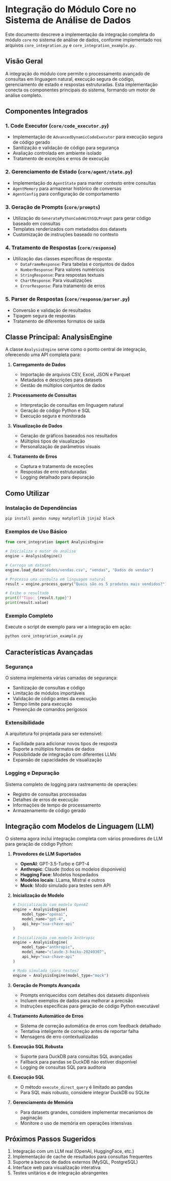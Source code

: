 # Integração do Módulo Core no Sistema de Análise de Dados

Este documento descreve a implementação da integração completa do módulo `core` no sistema de análise de dados, conforme implementado nos arquivos `core_integration.py` e `core_integration_example.py`.

## Visão Geral

A integração do módulo core permite o processamento avançado de consultas em linguagem natural, execução segura de código, gerenciamento de estado e respostas estruturadas. Esta implementação conecta os componentes principais do sistema, formando um motor de análise completo.

## Componentes Integrados

### 1. Code Executor (`core/code_executor.py`)
- Implementação de `AdvancedDynamicCodeExecutor` para execução segura de código gerado
- Sanitização e validação de código para segurança
- Avaliação controlada em ambiente isolado
- Tratamento de exceções e erros de execução

### 2. Gerenciamento de Estado (`core/agent/state.py`)
- Implementação do `AgentState` para manter contexto entre consultas
- `AgentMemory` para armazenar histórico de conversas
- `AgentConfig` para configuração de comportamento

### 3. Geração de Prompts (`core/prompts`)
- Utilização do `GeneratePythonCodeWithSQLPrompt` para gerar código baseado em consultas
- Templates renderizados com metadados dos datasets
- Customização de instruções baseado no contexto

### 4. Tratamento de Respostas (`core/response`)
- Utilização das classes específicas de resposta:
  * `DataFrameResponse`: Para tabelas e conjuntos de dados
  * `NumberResponse`: Para valores numéricos
  * `StringResponse`: Para respostas textuais
  * `ChartResponse`: Para visualizações
  * `ErrorResponse`: Para tratamento de erros

### 5. Parser de Respostas (`core/response/parser.py`)
- Conversão e validação de resultados
- Tipagem segura de respostas
- Tratamento de diferentes formatos de saída

## Classe Principal: AnalysisEngine

A classe `AnalysisEngine` serve como o ponto central de integração, oferecendo uma API completa para:

1. **Carregamento de Dados**
   - Importação de arquivos CSV, Excel, JSON e Parquet
   - Metadados e descrições para datasets
   - Gestão de múltiplos conjuntos de dados

2. **Processamento de Consultas**
   - Interpretação de consultas em linguagem natural
   - Geração de código Python e SQL
   - Execução segura e monitorada

3. **Visualização de Dados**
   - Geração de gráficos baseados nos resultados
   - Múltiplos tipos de visualização
   - Personalização de parâmetros visuais

4. **Tratamento de Erros**
   - Captura e tratamento de exceções
   - Respostas de erro estruturadas
   - Logging detalhado para depuração

## Como Utilizar

### Instalação de Dependências

```bash
pip install pandas numpy matplotlib jinja2 black
```

### Exemplos de Uso Básico

```python
from core_integration import AnalysisEngine

# Inicializa o motor de análise
engine = AnalysisEngine()

# Carrega um dataset
engine.load_data("dados/vendas.csv", "vendas", "Dados de vendas")

# Processa uma consulta em linguagem natural
result = engine.process_query("Quais são os 5 produtos mais vendidos?")

# Exibe o resultado
print(f"Tipo: {result.type}")
print(result.value)
```

### Exemplo Completo

Execute o script de exemplo para ver a integração em ação:

```bash
python core_integration_example.py
```

## Características Avançadas

### Segurança

O sistema implementa várias camadas de segurança:

- Sanitização de consultas e código
- Limitação de módulos importáveis
- Validação de código antes da execução
- Tempo limite para execução
- Prevenção de comandos perigosos

### Extensibilidade

A arquitetura foi projetada para ser extensível:

- Facilidade para adicionar novos tipos de resposta
- Suporte a múltiplos formatos de dados
- Possibilidade de integração com diferentes LLMs
- Expansão de capacidades de visualização

### Logging e Depuração

Sistema completo de logging para rastreamento de operações:

- Registro de consultas processadas
- Detalhes de erros de execução
- Informações de tempo de processamento
- Armazenamento de código gerado

## Integração com Modelos de Linguagem (LLM)

O sistema agora inclui integração completa com vários provedores de LLM para geração de código Python:

1. **Provedores de LLM Suportados**
   - **OpenAI**: GPT-3.5-Turbo e GPT-4
   - **Anthropic**: Claude (todos os modelos disponíveis)
   - **Hugging Face**: Modelos hospedados
   - **Modelos locais**: LLama, Mistral e outros
   - **Mock**: Modo simulado para testes sem API

2. **Inicialização de Modelo**
   ```python
   # Inicialização com modelo OpenAI
   engine = AnalysisEngine(
       model_type="openai",
       model_name="gpt-4",
       api_key="sua-chave-api"
   )
   
   # Inicialização com modelo Anthropic
   engine = AnalysisEngine(
       model_type="anthropic",
       model_name="claude-3-haiku-20240307",
       api_key="sua-chave-api"
   )
   
   # Modo simulado (para testes)
   engine = AnalysisEngine(model_type="mock")
   ```

3. **Geração de Prompts Avançada**
   - Prompts enriquecidos com detalhes dos datasets disponíveis
   - Incluem exemplos de dados para melhorar a precisão
   - Instruções específicas para geração de código Python executável

4. **Tratamento Automático de Erros**
   - Sistema de correção automática de erros com feedback detalhado
   - Tentativa inteligente de correção antes de reportar falha
   - Mensagens de erro contextualizadas

5. **Execução SQL Robusta**
   - Suporte para DuckDB para consultas SQL avançadas
   - Fallback para pandas se DuckDB não estiver disponível
   - Logging de consultas SQL para auditoria

2. **Execução SQL**
   - O método `execute_direct_query` é limitado ao pandas
   - Para SQL mais robusto, considere integrar DuckDB ou SQLite

3. **Gerenciamento de Memória**
   - Para datasets grandes, considere implementar mecanismos de paginação
   - Monitore o uso de memória em operações intensivas

## Próximos Passos Sugeridos

1. Integração com um LLM real (OpenAI, HuggingFace, etc.)
2. Implementação de cache de resultados para consultas frequentes
3. Suporte a bancos de dados externos (MySQL, PostgreSQL)
4. Interface web para visualização interativa
5. Testes unitários e de integração abrangentes